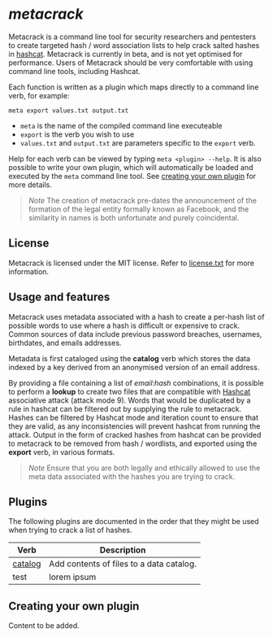 # *metacrack*

Metacrack is a command line tool for security researchers and pentesters to create targeted hash / word association lists to help crack salted hashes in [hashcat](https://github.com/hashcat/hashcat). Metacrack is currently in beta, and is not yet optimised for performance. Users of Metacrack should be very comfortable with using command line tools, including Hashcat.

Each function is written as a plugin which maps directly to a command line verb, for example:

`meta export values.txt output.txt` 

- `meta` is the name of the compiled command line executeable
- `export` is the verb you wish to use 
- `values.txt` and `output.txt` are parameters specific to the `export` verb.

Help for each verb can be viewed by typing `meta <plugin> --help`. It is also possible to write your own plugin, which will automatically be loaded and executed by the `meta` command line tool. See [creating your own plugin](#creating-your-own-plugin) for more details.
  
  > *Note*
  > The creation of metacrack pre-dates the announcement of the formation of the legal entity formally known as Facebook, and the similarity in names is both unfortunate and purely coincidental.
  
## License
Metacrack is licensed under the MIT license. Refer to [license.txt](https://github.com/metacrackorg/metacrack/blob/main/LICENSE) for more information.
  
## Usage and features


Metacrack uses metadata associated with a hash to create a per-hash list of possible words to use where a hash is difficult or expensive to crack. Common sources of data include previous password breaches, usernames, birthdates, and emails addresses. 

Metadata is first cataloged using the **catalog** verb which stores the data indexed by a key derived from an anonymised version of an email address.
  
By providing a file containing a list of *email:hash* combinations, it is possible to perform a **lookup** to create two files that are compatible with [Hashcat](https://github.com/hashcat/hashcat) associative attack (attack mode 9). Words that would be duplicated by a rule in hashcat can be filtered out by supplying the rule to metacrack. Hashes can be filtered by Hashcat mode and iteration count to ensure that they are valid, as any inconsistencies will prevent hashcat from running the attack. Output in the form of cracked hashes from hashcat can be provided to metacrack to be removed from hash / wordlists, and exported using the **export** verb, in various formats.  
 
  > *Note*
  > Ensure that you are both legally and ethically allowed to use the meta data associated with the hashes you are trying to crack. 

## Plugins 

The following plugins are documented in the order that they might be used when trying to crack a list of hashes. 
 
| Verb | Description |
| --- | --- |
| [catalog](/metacrackorg/metacrack/blob/sqlite/CATALOG.md) | Add contents of files to a data catalog.|
| test | lorem ipsum |
 

 
 ## Creating your own plugin
 
 Content to be added.

